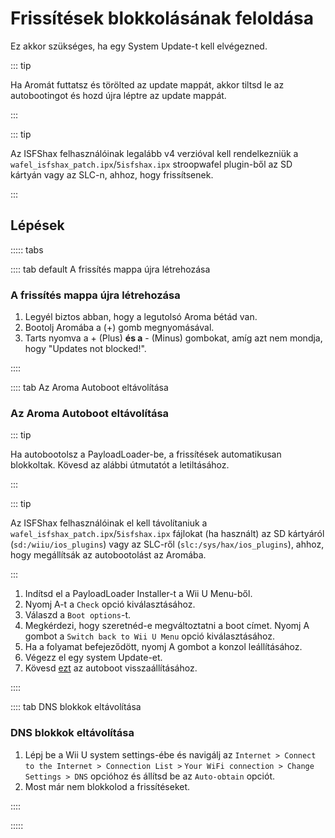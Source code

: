 # Frissítések blokkolásának feloldása

Ez akkor szükséges, ha egy System Update-t kell elvégezned.

::: tip

Ha Aromát futtatsz és törölted az update mappát, akkor tiltsd le az autobootingot és hozd újra léptre az update mappát.

:::

::: tip

Az ISFShax felhasználóinak legalább v4 verzióval kell rendelkezniük a `wafel_isfshax_patch.ipx`/`5isfshax.ipx` stroopwafel plugin-ből az SD kártyán vagy az SLC-n, ahhoz, hogy frissítsenek.

:::

## Lépések

::::: tabs

:::: tab default A frissítés mappa újra létrehozása

### A frissítés mappa újra létrehozása

1. Legyél biztos abban, hogy a legutolsó Aroma bétád van.
2. Bootolj Aromába a (+) gomb megnyomásával.
3. Tarts nyomva a + (Plus) **és a** - (Minus) gombokat, amíg azt nem mondja, hogy "Updates not blocked!".

::::

:::: tab Az Aroma Autoboot eltávolítása

### Az Aroma Autoboot eltávolítása

::: tip

Ha autobootolsz a PayloadLoader-be, a frissítések automatikusan blokkoltak. Kövesd az alábbi útmutatót a letiltásához.

:::

::: tip

Az ISFShax felhasználóinak el kell távolítaniuk a `wafel_isfshax_patch.ipx`/`5isfshax.ipx` fájlokat (ha használt) az SD kártyáról (`sd:/wiiu/ios_plugins`) vagy az SLC-ről (`slc:/sys/hax/ios_plugins`), ahhoz, hogy megállítsák az autobootolást az Aromába.

:::

1. Indítsd el a PayloadLoader Installer-t a Wii U Menu-ből.
2. Nyomj A-t a `Check` opció kiválasztásához.
3. Válaszd a `Boot options`-t.
4. Megkérdezi, hogy szeretnéd-e megváltoztatni a boot címet. Nyomj A gombot a `Switch back to Wii U Menu` opció kiválasztásához.
5. Ha a folyamat befejeződött, nyomj A gombot a konzol leállításához.
6. Végezz el egy system Update-et.
7. Kövesd [ezt](aroma/autobooting) az autoboot visszaállításához.

::::

:::: tab DNS blokkok eltávolítása

### DNS blokkok eltávolítása

1. Lépj be a Wii U system settings-ébe és navigálj az `Internet > Connect to the Internet > Connection List >`
   `Your WiFi connection > Change Settings > DNS` opcióhoz és állítsd be az `Auto-obtain` opciót.
2. Most már nem blokkolod a frissítéseket.

::::

:::::
